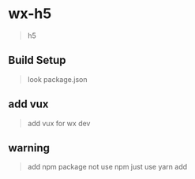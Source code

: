 # wx-h5

> h5

## Build Setup

> look package.json

## add vux

> add vux for wx dev

## warning 

> add npm package not use npm  just use yarn add
